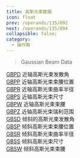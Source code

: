 ```yaml
---
title: 高斯光束数据
icon: float
prev: /operands/135/892
next: /operands/135/894
collapsible: false;
category:
  - 操作数
---
```


> Gaussian Beam Data

[GBPD](GBPD.md  "Zemax 操作数 GBPD") 近轴高斯光束发散角<br />[GBPP](GBPP.md  "Zemax 操作数 GBPP") 近轴高斯光束束腰位置<br />[GBPR](GBPR.md  "Zemax 操作数 GBPR") 近轴高斯光束曲率半径<br />[GBPS](GBPS.md  "Zemax 操作数 GBPS") 近轴高斯光束尺寸<br />[GBPW](GBPW.md  "Zemax 操作数 GBPW") 近轴高斯光束束腰<br />[GBPZ](GBPZ.md  "Zemax 操作数 GBPZ") 近轴高斯光束瑞利范围<br />[GBSD](GBSD.md  "Zemax 操作数 GBSD") 倾斜的高斯光束发散角<br />[GBSP](GBSP.md  "Zemax 操作数 GBSP") 倾斜高斯光束束腰位置<br />[GBSR](GBSR.md  "Zemax 操作数 GBSR") 倾斜高斯光束曲率半径<br />[GBSS](GBSS.md  "Zemax 操作数 GBSS") 倾斜高斯光束尺寸<br />[GBSW](GBSW.md  "Zemax 操作数 GBSW") 倾斜高斯光束束腰<br />